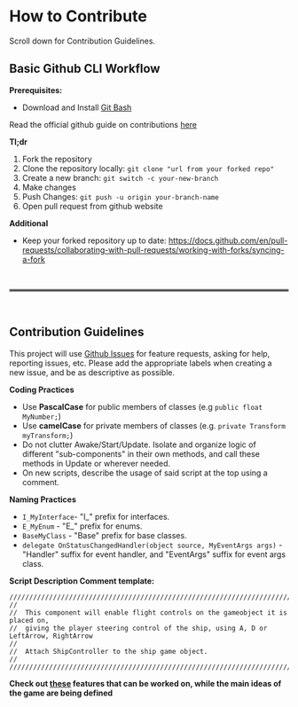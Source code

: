 # How to Contribute
Scroll down for Contribution Guidelines.

## Basic Github CLI Workflow
**Prerequisites:**
- Download and Install [Git Bash](https://git-scm.com/downloads)

Read the official github guide on contributions [here](https://github.com/firstcontributions/first-contributions)

**Tl;dr**
1. Fork the repository
2. Clone the repository locally: ``git clone "url from your forked repo"``
3. Create a new branch: ``git switch -c your-new-branch``
4. Make changes
5. Push Changes: ``git push -u origin your-branch-name``
6. Open pull request from github website


**Additional**
- Keep your forked repository up to date: https://docs.github.com/en/pull-requests/collaborating-with-pull-requests/working-with-forks/syncing-a-fork

&nbsp;
<hr style="border:2px solid gray">
&nbsp;

## Contribution Guidelines

This project will use [Github Issues](https://github.com/IsotopicIO/iso-space-game/issues) for feature requests, asking for help, reporting issues, etc.
Please add the appropriate labels when creating a new issue, and be as descriptive as possible.

**Coding Practices**
- Use **PascalCase** for public members of classes (e.g `public float MyNumber;`)
- Use **camelCase** for private members of classes (e.g. `private Transform myTransform;`)
- Do not clutter Awake/Start/Update. Isolate and organize logic of different "sub-components" in their own methods, and call these methods in Update or wherever needed.
- On new scripts, describe the usage of said script at the top using a comment.

**Naming Practices**
- `I_MyInterface`- "I_" prefix for interfaces.
- `E_MyEnum` - "E_" prefix for enums.
- `BaseMyClass` - "Base" prefix for base classes.
- `delegate OnStatusChangedHandler(object source, MyEventArgs args)` - "Handler" suffix for event handler, and "EventArgs" suffix for event args class.

**Script Description Comment template:**
```
////////////////////////////////////////////////////////////////////////////
//
//  This component will enable flight controls on the gameobject it is placed on,
//  giving the player steering control of the ship, using A, D or LeftArrow, RightArrow
//
//  Attach ShipController to the ship game object.              
//
////////////////////////////////////////////////////////////////////////////
```

**Check out [these](https://github.com/IsotopicIO/iso-space-game/issues/5) features that can be worked on, while the main ideas of the game are being defined**
